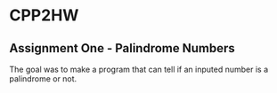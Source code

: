 # CPP2HW
## Assignment One - Palindrome Numbers
The goal was to make a program that can tell if an inputed number is a palindrome or not.
